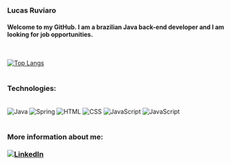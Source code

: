 ### Lucas Ruviaro
#### Welcome to my GitHub. I am a brazilian Java back-end developer and I am looking for job opportunities.
<br>

[![Top Langs](https://github-readme-stats-chi-eight-98.vercel.app/api/top-langs/?username=lucasruviaro)](https://github.com/lucasruviaro/github-readme-stats)
<br><br>

<h3>Technologies:</h3>

<div style="display:inline_block"><br/>
    <img align="center" alt="Java" src="https://img.shields.io/badge/Java-ED8B00?style=for-the-badge&logo=java&logoColor=white"/>
    <img align="center" alt="Spring" src="https://img.shields.io/badge/Spring-6DB33F?style=for-the-badge&logo=spring&logoColor=white"/>
    <img align="center" alt="HTML" src="https://img.shields.io/badge/HTML-239120?style=for-the-badge&logo=html5&logoColor=white"/>
    <img align="center" alt="CSS" src="https://img.shields.io/badge/CSS-239120?&style=for-the-badge&logo=css3&logoColor=white"/>
    <img align="center" alt="JavaScript" src="https://img.shields.io/badge/JavaScript-F7DF1E?style=for-the-badge&logo=javascript&logoColor=black"/>
    <img align="center" alt="JavaScript" src="https://img.shields.io/badge/Angular-DD0031?style=for-the-badge&logo=angular&logoColor=white"/>
</div>
<br>
<h3>

More information about me:<br> <br>
[![LinkedIn](https://img.shields.io/badge/LinkedIn-0077B5?style=for-the-badge&logo=linkedin&logoColor=white)](https://www.linkedin.com/in/lucasruviaro/)
<br><br><br>

</h3>
